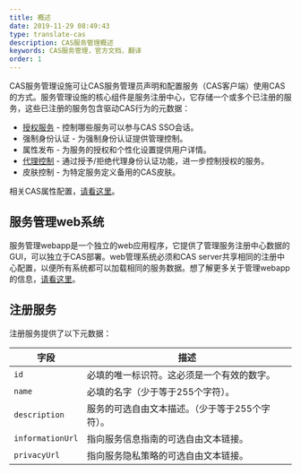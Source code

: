 ```yaml
---
title: 概述
date: 2019-11-29 08:49:43
type: translate-cas
description: CAS服务管理概述
keywords: CAS服务管理，官方文档，翻译
order: 1
---
```


CAS服务管理设施可让CAS服务管理员声明和配置服务（CAS客户端）使用CAS的方式。服务管理设施的核心组件是服务注册中心，它存储一个或多个已注册的服务，这些已注册的服务包含驱动CAS行为的元数据：

* [授权服务](services-access-strategy.html) - 控制哪些服务可以参与CAS SSO会话。
* 强制身份认证 - 为强制身份认证提供管理控制。
* 属性发布 - 为服务的授权和个性化设置提供用户详情。
* [代理控制](services-proxy-policy.html) - 通过授予/拒绝代理身份认证功能，进一步控制授权的服务。
* 皮肤控制 - 为特定服务定义备用的CAS皮肤。

相关CAS属性配置，[请看这里](https://apereo.github.io/cas/6.0.x/configuration/Configuration-Properties.html#service-registry)。

## 服务管理web系统
服务管理webapp是一个独立的web应用程序，它提供了管理服务注册中心数据的GUI，可以独立于CAS部署。web管理系统必须和CAS server共享相同的注册中心配置，以便所有系统都可以加载相同的服务数据。想了解更多关于管理webapp的信息，[请看这里](../cas-management/overview.html)。

## 注册服务
注册服务提供了以下元数据：

字段 | 描述
--- | --- 
`id` | 必填的唯一标识符。这必须是一个有效的数字。
`name` | 必填的名字（少于等于255个字符）。
`description` | 服务的可选自由文本描述。（少于等于255个字符）。
`informationUrl` | 指向服务信息指南的可选自由文本链接。
`privacyUrl` | 指向服务隐私策略的可选自由文本链接。

